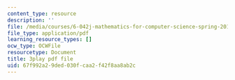 ```yaml
---
content_type: resource
description: ''
file: /media/courses/6-042j-mathematics-for-computer-science-spring-2015/67f992a29ded030fcaa2f42f8aa8ab2c_1TpzSCMLg08.pdf
file_type: application/pdf
learning_resource_types: []
ocw_type: OCWFile
resourcetype: Document
title: 3play pdf file
uid: 67f992a2-9ded-030f-caa2-f42f8aa8ab2c
---
```

